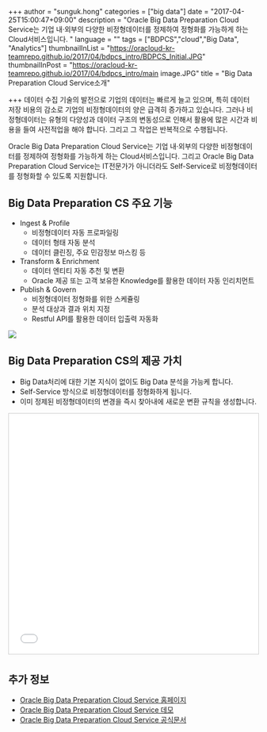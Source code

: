 +++
author = "sunguk.hong"
categories = ["big data"]
date = "2017-04-25T15:00:47+09:00"
description = "Oracle Big Data Preparation Cloud Service는 기업 내·외부의 다양한 비정형데이터를 정제하여 정형화를 가능하게 하는 Cloud서비스입니다. "
language = ""
tags = ["BDPCS","cloud","Big Data", "Analytics"]
thumbnailInList = "https://oracloud-kr-teamrepo.github.io/2017/04/bdpcs_intro/BDPCS_Initial.JPG"
thumbnailInPost = "https://oracloud-kr-teamrepo.github.io/2017/04/bdpcs_intro/main image.JPG"
title = "Big Data Preparation Cloud Service소개"

+++
데이터 수집 기술의 발전으로 기업의 데이터는 빠르게 늘고 있으며, 특히 데이터 저장 비용의 감소로 기업의 비정형데이터의 양은 급격히 증가하고 있습니다.
그러나 비정형데이터는 유형의 다양성과 데이터 구조의 변동성으로 인해서 활용에 많은 시간과 비용을 들여 사전적업을 해야 합니다. 그리고 그 작업은 반복적으로 수행됩니다.

Oracle Big Data Preparation Cloud Service는 기업 내·외부의 다양한 비정형데이터를 정제하여 정형화를 가능하게 하는 Cloud서비스입니다.
그리고 Oracle Big Data Preparation Cloud Service는 IT전문가가 아니더라도 Self-Service로 비정형데이터를 정형화할 수 있도록 지원합니다.





## Big Data Preparation CS 주요 기능
- Ingest & Profile
    + 비정형데이터 자동 프로파일링
	+ 데이터 형태 자동 분석
	+ 데이터 클린징, 주요 민감정보 마스킹 등
- Transform & Enrichment
    + 데이터 엔티티 자동 추천 및 변환
	+ Oracle 제공 또는 고객 보유한 Knowledge를 활용한 데이터 자동 인리치먼트
- Publish & Govern
    + 비정형데이터 정형화를 위한 스케쥴링
	+ 분석 대상과 결과 위치 지정
	+ Restful API를 활용한 데이터 입출력 자동화


![](https://oracloud-kr-teamrepo.github.io/2017/04/bdpcs_intro/bdpcd_function.JPG)

## Big Data Preparation CS의 제공 가치
- Big Data처리에 대한 기본 지식이 없이도 Big Data 분석을 가능케 합니다.
- Self-Service 방식으로 비정형데이터를 정형화하게 됩니다.
- 이미 정제된 비정형데이터의 변경을 즉시 찾아내에 새로운 변환 규칙을 생성합니다.


<iframe src="//www.slideshare.net/slideshow/embed_code/key/pLva2rFYGOWMgt" width="595" height="485" frameborder="0" marginwidth="0" marginheight="0" scrolling="no" style="border:1px solid #CCC; border-width:1px; margin-bottom:5px; max-width: 100%;" allowfullscreen> </iframe> <div style="margin-bottom:5px">

## 추가 정보

- [Oracle Big Data Preparation Cloud Service 홈페이지](https://cloud.oracle.com/en_US/big-data-preparation)
- [Oracle Big Data Preparation Cloud Service 데모](https://www.youtube.com/watch?v=h3lht_ZKUrU)
- [Oracle Big Data Preparation Cloud Service 공식문서](http://docs.oracle.com/en/cloud/paas/big-data-prep-cloud/index.html)
